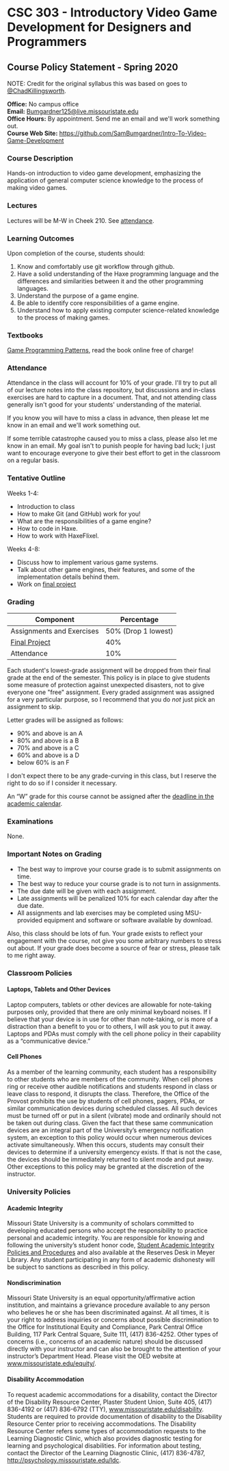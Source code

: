# CSC 303 - Introductory Video Game Development for Designers and Programmers
## Course Policy Statement - Spring 2020
NOTE: Credit for the original syllabus this was based on goes to [@ChadKillingsworth](https://github.com/ChadKillingsworth).

**Office:** No campus office  
**Email:** Bumgardner125@live.missouristate.edu  
**Office Hours:** By appointment. Send me an email and we'll work something out.  
**Course Web Site:** https://github.com/SamBumgardner/Intro-To-Video-Game-Development

### Course Description
Hands-on introduction to video game development, emphasizing the application of general computer science knowledge to the process of making video games.

### Lectures
Lectures will be M-W in Cheek 210. See [attendance](#Attendance).

### Learning Outcomes
Upon completion of the course, students should:

 1. Know and comfortably use git workflow through github.
 2. Have a solid understanding of the Haxe programming language and the differences and similarities between it and the other programming languages.
 3. Understand the purpose of a game engine.
 4. Be able to identify core responsibilities of a game engine.
 5. Understand how to apply existing computer science-related knowledge to the process of making games.

### Textbooks
[Game Programming Patterns](https://gameprogrammingpatterns.com/contents.html), read the book online free of charge!

### Attendance
Attendance in the class will account for 10% of your grade. I'll try to put all of our lecture notes into the class repository, but discussions and in-class exercises are hard to capture in a document. That, and not attending class generally isn't good for your students' understanding of the material. 

If you know you will have to miss a class in advance, then please let me know in an email and we'll work something out. 

If some terrible catastrophe caused you to miss a class, please also let me know in an email. My goal isn't to punish people for having bad luck; I just want to encourage everyone to give their best effort to get in the classroom on a regular basis.

### Tentative Outline
Weeks 1-4:
 * Introduction to class
 * How to make Git (and GitHub) work for you!
 * What are the responsibilities of a game engine?
 * How to code in Haxe.
 * How to work with HaxeFlixel.

Weeks 4-8:
 * Discuss how to implement various game systems.
 * Talk about other game engines, their features, and some of the implementation details behind them.
 * Work on [final project](project.md)


### Grading

Component                  | Percentage
-------------------------- | -------------------
Assignments and Exercises  | 50% (Drop 1 lowest)
[Final Project](project.md)              |                 40%
Attendance                 |                 10%

Each student's lowest-grade assignment will be dropped from their final grade at the end of the semester. This policy is in place to give students some measure of protection against unexpected disasters, not to give everyone one "free" assignment. Every graded assignment was assigned for a very particular purpose, so I recommend that you do *not* just pick an assignment to skip.

Letter grades will be assigned as follows:

 * 90% and above is an A
 * 80% and above is a B
 * 70% and above is a C
 * 60% and above is a D
 * below 60% is an F

I don't expect there to be any grade-curving in this class, but I reserve the right to do so if I consider it necessary.

An “W” grade for this course cannot be assigned after the [deadline in the academic calendar](https://calendar.missouristate.edu/event/102123/193160).

### Examinations
None.

### Important Notes on Grading
 * The best way to improve your course grade is to submit assignments on time.
 * The best way to reduce your course grade is to not turn in assignments.
 * The due date will be given with each assignment. 
 * Late assignments will be penalized 10% for each calendar day after the due date.
 * All assignments and lab exercises may be completed using MSU-provided equipment and software or software available by download.

Also, this class should be lots of fun. Your grade exists to reflect your engagement with the course, not give you some arbitrary numbers to stress out about. If your grade does become a source of fear or stress, please talk to me right away.

### Classroom Policies
#### Laptops, Tablets and Other Devices
Laptop computers, tablets or other devices are allowable for note-taking purposes only, provided that there are only minimal keyboard noises. If I believe that your device is in use for other than note-taking, or is more of a distraction than a benefit to you or to others, I will ask you to put it away. Laptops and PDAs must comply with the cell phone policy in their capability as a “communicative device.”

#### Cell Phones
As a member of the learning community, each student has a responsibility to other students
who are members of the community. When cell phones ring or receive other audible notifications and students respond in class or leave class to respond, it disrupts the class. Therefore, the Office of the Provost prohibits the use by students of cell phones, pagers, PDAs, or similar communication devices during scheduled classes. All such devices must be turned off or put in a silent (vibrate) mode and ordinarily should not be taken out during class. Given the fact that these same communication devices are an integral part of the University’s emergency notification system, an exception to this policy would occur when numerous devices activate simultaneously. When this occurs, students may consult their devices to determine if a university emergency exists. If that is not the case, the devices should be immediately returned to silent mode and put away. Other exceptions to this policy may be granted at the discretion of the instructor.

### University Policies
#### Academic Integrity
Missouri State University is a community of scholars committed to developing educated persons who accept the responsibility to practice personal and academic integrity. You are responsible for knowing and following the university’s student honor code, [Student Academic Integrity Policies and Procedures](http://www.missouristate.edu/policy/Op3_01_AcademicIntegrityStudents.htm) and also available at the Reserves Desk in Meyer Library. Any student participating in any form of academic dishonesty will be subject to sanctions as described in this policy.

#### Nondiscrimination
Missouri State University is an equal opportunity/affirmative action institution, and maintains a grievance procedure available to any person who believes he or she has been discriminated against. At all times, it is your right to address inquiries or concerns about possible discrimination to the Office for Institutional Equity and Compliance, Park Central Office Building, 117 Park Central Square, Suite 111, (417) 836-4252. Other types of concerns (i.e., concerns of an academic nature) should be discussed directly with your instructor and can also be brought to the attention of your instructor’s Department Head. Please visit the OED website at www.missouristate.edu/equity/.

#### Disability Accommodation
To request academic accommodations for a disability, contact the Director of the Disability Resource Center, Plaster Student Union, Suite 405, (417) 836-4192 or (417) 836-6792 (TTY), www.missouristate.edu/disability. Students are required to provide documentation of disability to the Disability Resource Center prior to receiving accommodations. The Disability Resource Center refers some types of accommodation requests to the Learning Diagnostic Clinic, which also provides diagnostic testing for learning and psychological disabilities. For information about testing, contact the Director of the Learning Diagnostic Clinic, (417) 836-4787, http://psychology.missouristate.edu/ldc.
